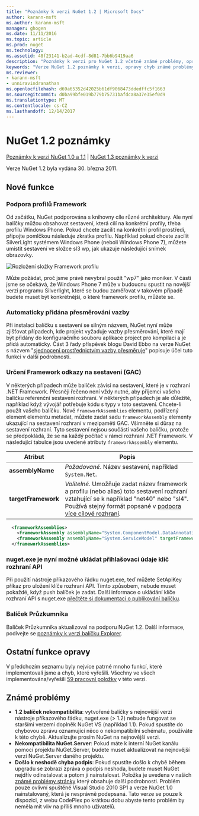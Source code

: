 ```yaml
---
title: "Poznámky k verzi NuGet 1.2 | Microsoft Docs"
author: karann-msft
ms.author: karann-msft
manager: ghogen
ms.date: 11/11/2016
ms.topic: article
ms.prod: nuget
ms.technology: 
ms.assetid: 48f23141-b2ad-4cdf-8d81-7bb6b9419aa6
description: "Poznámky k verzi pro NuGet 1.2 včetně známé problémy, opravy chyb, přidaných funkcí a chcete."
keywords: "Verze NuGet 1.2 poznámky k verzi, opravy chyb známé problémy, přidat funkce, chcete"
ms.reviewer:
- karann-msft
- unniravindranathan
ms.openlocfilehash: d69a65352d42025b61df9068473ddedffc5f1663
ms.sourcegitcommit: d0ba99bfe019b779b75731bafdca8a37e35ef0d9
ms.translationtype: MT
ms.contentlocale: cs-CZ
ms.lasthandoff: 12/14/2017
---
```

# <a name="nuget-12-release-notes"></a>NuGet 1.2 poznámky

[Poznámky k verzi NuGet 1.0 a 1.1](../release-notes/nuget-1.1.md) | [NuGet 1.3 poznámky k verzi](../release-notes/nuget-1.3.md)

Verze NuGet 1.2 byla vydána 30. března 2011.

## <a name="new-features"></a>Nové funkce

### <a name="framework-profile-support"></a>Podpora profilů Framework

Od začátku, NuGet podporována s knihovny cíle různé architektury. Ale nyní balíčky můžou obsahovat sestavení, která cílí na konkrétní profily, třeba profilu Windows Phone. Pokud chcete zacílit na konkrétní profil prostředí, připojte pomlčkou následuje zkratka profilu. Například pokud chcete zacílit SilverLight systémem Windows Phone (neboli Windows Phone 7), můžete umístit sestavení ve složce sl3 wp, jak ukazuje následující snímek obrazovky.

![Rozložení složky Framework profilu](./media/framework-profile-support.png)

Může požádat, proč jsme právě nevybral použít "wp7" jako moniker. V části jsme se očekává, že Windows Phone 7 může v budoucnu spustit na novější verzi programu Silverlight, které se budou zaměřovat v takovém případě budete muset být konkrétnější, o které framework profilu, můžete se.

### <a name="automatically-add-binding-redirects"></a>Automaticky přidána přesměrování vazby

Při instalaci balíčku s sestavení se silným názvem, NuGet nyní může zjišťovat případech, kde projekt vyžaduje vazby přesměrování, které mají být přidány do konfiguračního souboru aplikace project pro kompilaci a je přidá automaticky. Část 3 řady příspěvek blogu David Ebbo na verze NuGet s názvem "[sjednocení prostřednictvím vazby přesměruje](http://blog.davidebbo.com/2011/01/nuget-versioning-part-3-unification-via.html)" popisuje účel tuto funkci v další podrobnosti.

<a name="framework-assembly-refs"></a>

### <a name="specifying-framework-assembly-references-gac"></a>Určení Framework odkazy na sestavení (GAC)

V některých případech může balíček závisí na sestavení, které je v rozhraní .NET Framework. Přesněji řečeno není vždy nutné, aby příjemci vašeho balíčku referenční sestavení rozhraní. V některých případech je ale důležité, například když vývojář potřebuje kódu s typy v toto sestavení. Chcete-li použít vašeho balíčku. Nové `frameworkAssemblies` elementu, podřízený element elementu metadat, můžete zadat sadu `frameworkAssembly` elementy ukazující na sestavení rozhraní v mezipaměti GAC. Všimněte si důraz na sestavení rozhraní.
Tyto sestavení nejsou součástí vašeho balíčku, protože se předpokládá, že se na každý počítač v rámci rozhraní .NET Framework. V následující tabulce jsou uvedené atributy `frameworkAssembly` elementu.


|Atribut |Popis|
|----------------|-----------|
|**assemblyName**|*Požadované*. Název sestavení, například `System.Net`.|
|**targetFramework**|*Volitelné*. Umožňuje zadat název framework a profilu (nebo alias) toto sestavení rozhraní vztahující se k například "net40" nebo "sl4". Používá stejný formát popsané v [podpora více cílové rozhraní](../create-packages/supporting-multiple-target-frameworks.md).|

```xml
  <frameworkAssemblies>
    <frameworkAssembly assemblyName="System.ComponentModel.DataAnnotations" targetFramework="net40" />
    <frameworkAssembly assemblyName="System.ServiceModel" targetFramework="net40" />
  </frameworkAssemblies>
```

### <a name="nugetexe-now-is-able-to-store-api-key-credentials"></a>nuget.exe je nyní možné ukládat přihlašovací údaje klíč rozhraní API

Při použití nástroje příkazového řádku nuget.exe, teď můžete SetApiKey příkaz pro uložení klíče rozhraní API. Tímto způsobem, nebude muset pokaždé, když push balíček je zadat. Další informace o ukládání klíče rozhraní API s nuget.exe [přečtěte si dokumentaci o publikování balíčku](../create-packages/publish-a-package.md).

### <a name="package-explorer"></a>Balíček Průzkumníka
Balíček Průzkumníka aktualizoval na podporu NuGet 1.2. Další informace, podívejte se [poznámky k verzi balíčku Explorer](http://nuget.codeplex.com/wikipage?title=New%20features%20in%20NuGet%20Package%20Explorer%201.0).

## <a name="other-featuresfixes"></a>Ostatní funkce opravy

V předchozím seznamu byly nejvíce patrné mnoho funkcí, které implementovali jsme a chyb, které vyřešili. Všechny ve všech implementována/vyřešili [59 pracovní položky](http://nuget.codeplex.com/workitem/list/advanced?keyword=&status=All&type=All&priority=All&release=NuGet%201.2&assignedTo=All&component=All&sortField=Votes&sortDirection=Descending&page=0) v této verzi.

## <a name="known-issues"></a>Známé problémy

* **1.2 balíček nekompatibilita**: vytvořené balíčky s nejnovější verzi nástroje příkazového řádku, nuget.exe (> 1.2) nebude fungovat se staršími verzemi doplněk NuGet VS (například 1.1). Pokud spustíte do chybovou zprávu oznamující něco o nekompatibilní schématu, používáte k této chybě. Aktualizujte prosím NuGet na nejnovější verzi.
* **Nekompatibilita NuGet.Server**: Pokud máte k interní NuGet kanálu pomocí projektu NuGet.Server, budete muset aktualizovat na nejnovější verzi NuGet.Server daného projektu.
* **Došlo k neshodě chyba podpis**: Pokud spustíte došlo k chybě během upgradu se zobrazí zpráva o podpis neshoda, budete muset NuGet nejdřív odinstalovat a potom ji nainstalovat. Položka je uvedena v našich [známé problémy stránky](../release-notes/Known-Issues.md) který obsahuje další podrobnosti. Problém pouze ovlivní spuštěné Visual Studio 2010 SP1 a verze NuGet 1.0 nainstalovaný, která je nesprávně podepsaná. Tato verze se pouze k dispozici, z webu CodePlex po krátkou dobu abyste tento problém by neměla mít vliv na příliš mnoho uživatelů.